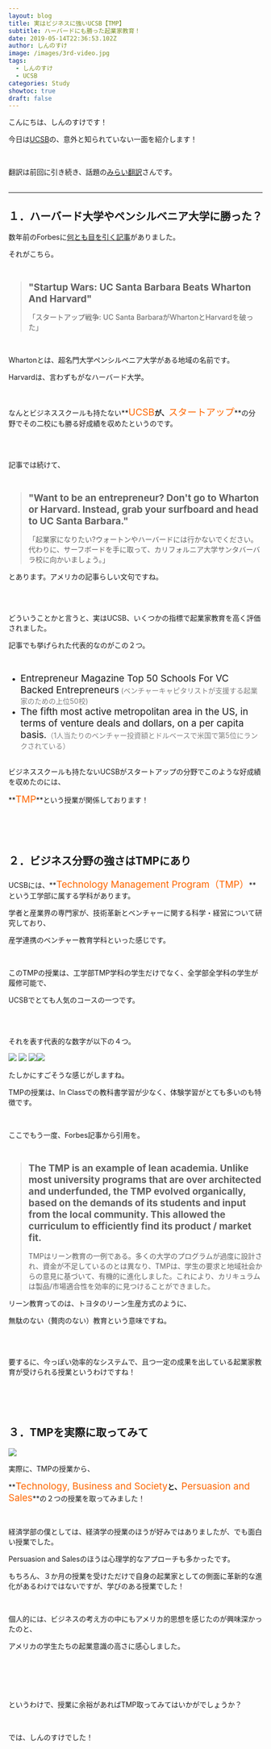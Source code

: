 ```yaml
---
layout: blog
title: 実はビジネスに強いUCSB【TMP】
subtitle: ハーバードにも勝った起業家教育！
date: 2019-05-14T22:36:53.102Z
author: しんのすけ
image: /images/3rd-video.jpg
tags:
  - しんのすけ
  - UCSB
categories: Study
showtoc: true
draft: false
---
```

こんにちは、しんのすけです！

今日は[UCSB](https://www.ryugaku-real.com/university-of-california-santa-barbara/)の、意外と知られていない一面を紹介します！

<br>

翻訳は前回に引き続き、話題の[みらい翻訳](https://miraitranslate.com/trial/)さんです。
<br><br>

- - -

## １．ハーバード大学やペンシルベニア大学に勝った？

数年前のForbesに[何とも目を引く記事](https://www.forbes.com/sites/johngreathouse/2014/09/14/startup-wars-uc-santa-barbara-beats-wharton-and-harvard/#462c5430c064)がありました。

それがこちら。

<br>

> <span style="font-size: 14pt;">**"Startup Wars: UC Santa Barbara Beats Wharton And Harvard"**
>
> 「スタートアップ戦争: UC Santa BarbaraがWhartonとHarvardを破った」</span>

<br>

Whartonとは、超名門大学ペンシルベニア大学がある地域の名前です。

Harvardは、言わずもがなハーバード大学。

<br>

なんとビジネススクールも持たない**<span style="color: #ff6600; font-size: 14pt;">UCSB</span>**が、**<span style="color: #ff6600; font-size: 14pt;">スタートアップ</span>**の分野でその二校にも勝る好成績を収めたというのです。

<br><br>

記事では続けて、

<br>

> <span style="font-size: 14pt;">**"Want to be an entrepreneur? Don't go to Wharton or Harvard. Instead, grab your surfboard and head to UC Santa Barbara."**
>
> 「起業家になりたい?ウォートンやハーバードには行かないでください。代わりに、サーフボードを手に取って、カリフォルニア大学サンタバーバラ校に向かいましょう。」</span>

とあります。アメリカの記事らしい文句ですね。

<br><br>

どういうことかと言うと、実はUCSB、いくつかの指標で起業家教育を高く評価されました。

記事でも挙げられた代表的なのがこの２つ。

<br>

* <span style="font-size: 14pt;">Entrepreneur Magazine Top 50 Schools For VC Backed Entrepreneurs</span> <span style="color: #808080;">(ベンチャーキャピタリストが支援する起業家のための上位50校)</span> 
* <span style="font-size: 14pt;">The fifth most active metropolitan area in the US, in terms of venture deals and dollars, on a per capita basis.</span><span style="color: #808080;">（1人当たりのベンチャー投資額とドルベースで米国で第5位にランクされている）</span>
  <br><br>

ビジネススクールも持たないUCSBがスタートアップの分野でこのような好成績を収めたのには、

**<span style="color: #ff6600; font-size: 14pt;">TMP</span>**という授業が関係しております！

<br><br><br>

## ２．ビジネス分野の強さはTMPにあり

UCSBには、**<span style="color: #ff6600; font-size: 14pt;">Technology Management Program（TMP）</span>**という工学部に属する学科があります。

学者と産業界の専門家が、技術革新とベンチャーに関する科学・経営について研究しており、

産学連携のベンチャー教育学科といった感じです。

<br>

このTMPの授業は、工学部TMP学科の学生だけでなく、全学部全学科の学生が履修可能で、

UCSBでとても人気のコースの一つです。

<br><br>

それを表す代表的な数字が以下の４つ。

![](https://www.ryugaku-real.com/wp-content/uploads/2019/05/TMP-Graphic-1_0.jpg) ![](https://www.ryugaku-real.com/wp-content/uploads/2019/05/TMP-Graphic-2.jpg) ![](https://www.ryugaku-real.com/wp-content/uploads/2019/05/TMP-Graphic-4.jpg)![](https://www.ryugaku-real.com/wp-content/uploads/2019/05/TMP-Graphic-3.jpg)

たしかにすごそうな感じがしますね。

TMPの授業は、In Classでの教科書学習が少なく、体験学習がとても多いのも特徴です。

<br>

ここでもう一度、Forbes記事から引用を。

<br>

> <span style="font-size: 14pt;"> **The TMP is an example of lean academia. Unlike most university programs that are over architected and underfunded, the TMP evolved organically, based on the demands of its students and input from the local community. This allowed the curriculum to efficiently find its product / market fit.**
>
> TMPはリーン教育の一例である。多くの大学のプログラムが過度に設計され、資金が不足しているのとは異なり、TMPは、学生の要求と地域社会からの意見に基づいて、有機的に進化しました。これにより、カリキュラムは製品/市場適合性を効率的に見つけることができました。</span>

リーン教育ってのは、トヨタのリーン生産方式のように、

無駄のない（贅肉のない）教育という意味ですね。

<br><br>

要するに、今っぽい効率的なシステムで、且つ一定の成果を出している起業家教育が受けられる授業というわけですね！

<br><br><br>

## ３．TMPを実際に取ってみて

![](https://www.ryugaku-real.com/wp-content/uploads/2019/05/https___cdn.evbuc_.com_images_50994325_25139909071_1_original.jpg)

実際に、TMPの授業から、

**<span style="color: #ff6600; font-size: 14pt;">Technology, Business and Society</span>**と、**<span style="color: #ff6600; font-size: 14pt;">Persuasion and Sales</span>**の２つの授業を取ってみました！

<br>

経済学部の僕としては、経済学の授業のほうが好みではありましたが、でも面白い授業でした。

Persuasion and Salesのほうは心理学的なアプローチも多かったです。

もちろん、３か月の授業を受けただけで自身の起業家としての側面に革新的な進化があるわけではないですが、学びのある授業でした！

<br>

個人的には、ビジネスの考え方の中にもアメリカ的思想を感じたのが興味深かったのと、

アメリカの学生たちの起業意識の高さに感心しました。

<br><br><br><br>

というわけで、授業に余裕があればTMP取ってみてはいかがでしょうか？

<br>

では、しんのすけでした！
